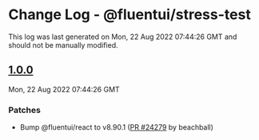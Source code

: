 # Change Log - @fluentui/stress-test

This log was last generated on Mon, 22 Aug 2022 07:44:26 GMT and should not be manually modified.

<!-- Start content -->

## [1.0.0](https://github.com/microsoft/fluentui/tree/@fluentui/stress-test_v1.0.0)

Mon, 22 Aug 2022 07:44:26 GMT

### Patches

- Bump @fluentui/react to v8.90.1 ([PR #24279](https://github.com/microsoft/fluentui/pull/24279) by beachball)
